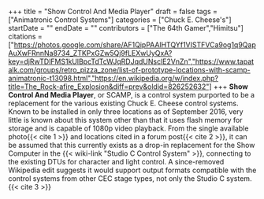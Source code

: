 +++
title = "Show Control And Media Player"
draft = false
tags = ["Animatronic Control Systems"]
categories = ["Chuck E. Cheese's"]
startDate = ""
endDate = ""
contributors = ["The 64th Gamer","Himitsu"]
citations = ["https://photos.google.com/share/AF1QipPAAlHTQYf1VISTFVCa9og1q9QapAuXwFRnnNa8734_ZTKPxGZw5Qj9fLEXwUyQxA?key=djRwTDlFMS1kUlBpcTdTcWJqRDJqdUNsclE2VnZn","https://www.tapatalk.com/groups/retro_pizza_zone/list-of-prototype-locations-with-scamp-animatronic-t13098.html","https://en.wikipedia.org/w/index.php?title=The_Rock-afire_Explosion&diff=prev&oldid=826252632"]
+++
**Show Control And Media Player**, or SCAMP, is a control system purported to be a replacement for the various existing Chuck E. Cheese control systems. Known to be installed in only three locations as of September 2016, very little is known about this system other than that it uses flash memory for storage and is capable of 1080p video playback.
From the single available photo{{< cite 1 >}} and locations cited in a forum post{{< cite 2 >}}, it can be assumed that this currently exists as a drop-in replacement for the Show Computer in the {{< wiki-link "Studio C Control System" >}}, connecting to the existing DTUs for character and light control. A since-removed Wikipedia edit suggests it would support output formats compatible with the control systems from other CEC stage types, not only the Studio C system.{{< cite 3 >}}
